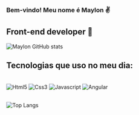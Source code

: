 ### Bem-vindo! Meu nome é Maylon ✌️
## Front-end developer 🎨
 ![Maylon GitHub stats](https://github-readme-stats.vercel.app/api?username=maylon-fernandes&show_icons=true&theme=dracula)

 ## Tecnologias que uso no meu dia:

 <div style="display: inline_block"><br>
    <img align="center" alt="Html5" src="https://img.shields.io/badge/HTML5-E34F26?style=for-the-badge&logo=html5&logoColor=white"/>
    <img align="center" alt="Css3" src="https://img.shields.io/badge/CSS3-1572B6?style=for-the-badge&logo=css3&logoColor=white"/>
    <img align="center" alt="Javascript" src="https://img.shields.io/badge/JavaScript-F7DF1E?style=for-the-badge&logo=javascript&logoColor=black"/>
    <img align="center" alt="Angular" src="https://img.shields.io/badge/Angular-DD0031?style=for-the-badge&logo=angular&logoColor=white"/>
 </div></br>
 
 ![Top Langs](https://github-readme-stats.vercel.app/api/top-langs/?username=maylon-fernandes&hide_progress=true)
 
 
 
 
 
